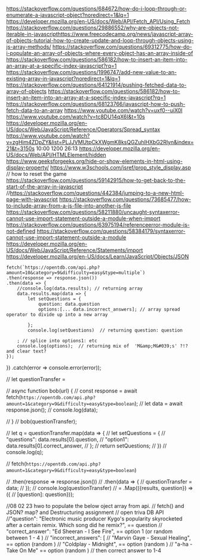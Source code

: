 
https://stackoverflow.com/questions/684672/how-do-i-loop-through-or-enumerate-a-javascript-object?noredirect=1&lq=1
https://developer.mozilla.org/en-US/docs/Web/API/Fetch_API/Using_Fetch
https://stackoverflow.com/questions/29886552/why-are-objects-not-iterable-in-javascripthttps://www.freecodecamp.org/news/javascript-array-of-objects-tutorial-how-to-create-update-and-loop-through-objects-using-js-array-methods/
https://stackoverflow.com/questions/69312775/how-do-i-populate-an-array-of-objects-where-every-object-has-an-array-inside-of
https://stackoverflow.com/questions/586182/how-to-insert-an-item-into-an-array-at-a-specific-index-javascript?rq=1
https://stackoverflow.com/questions/1996747/add-new-value-to-an-existing-array-in-javascript?noredirect=1&lq=1
https://stackoverflow.com/questions/64121914/pushing-fetched-data-to-array-of-objects
https://stackoverflow.com/questions/586182/how-to-insert-an-item-into-an-array-at-a-specific-index-javascript?rq=1
https://stackoverflow.com/questions/68123766/javascript-how-to-push-fetch-data-to-an-array
https://www.youtube.com/watch?v=uxf0--uiX0I
https://www.youtube.com/watch?v=tc8DU14qX6I&t=10s
https://developer.mozilla.org/en-US/docs/Web/JavaScript/Reference/Operators/Spread_syntax
https://www.youtube.com/watch?v=zgHim4ZDpZY&list=PLJJVMUtpCkXWgmK8ksQGZuhlHXbG2Rlyn&index=21&t=3150s     10:00  1200 26:13
https://developer.mozilla.org/en-US/docs/Web/API/HTMLElement/hidden
https://www.geeksforgeeks.org/hide-or-show-elements-in-html-using-display-property/
https://www.w3schools.com/jsref/prop_style_display.asp
// how to reset the game https://stackoverflow.com/questions/59142915/how-to-get-back-to-the-start-of-the-array-in-javascript
//https://stackoverflow.com/questions/442384/jumping-to-a-new-html-page-with-javascript
https://stackoverflow.com/questions/73685477/how-to-include-array-from-a-js-file-into-another-js-file
https://stackoverflow.com/questions/58211880/uncaught-syntaxerror-cannot-use-import-statement-outside-a-module-when-import
https://stackoverflow.com/questions/63975194/referenceerror-module-is-not-defined
https://stackoverflow.com/questions/58384179/syntaxerror-cannot-use-import-statement-outside-a-module
https://developer.mozilla.org/en-US/docs/Web/JavaScript/Reference/Statements/import
https://developer.mozilla.org/en-US/docs/Learn/JavaScript/Objects/JSON




    fetch(`https://opentdb.com/api.php?amount=10&category=9&difficulty=easy&type=multiple`)
    .then(response => response.json())
    .then(data => {
        //console.log(data.results); // returning array
        data.results.map(data => {
            let setQuestions = {
                question: data.question
                options:[... data.incorrect_answers]; // array spread operator to divide up into a new array
                 
            };
            console.log(setQuestions)  // returning question: question
        
        ; // splice into options1: etc
        console.log(options);  // returning mix of  'M&amp;M&#039;s' ?!? and clear text?
    });
})
    .catch(error => console.error(error));


//    let questionTransfer = 


//    async function bob(url) {
//     const response = await fetch(`https://opentdb.com/api.php?amount=1&category=9&difficulty=easy&type=boolean`);
//     let data = await response.json();
//     console.log(data);
    
// }
//  bob(questionTransfer);

// let q = questionTransfer.map(data => {
//     let setQuestions = {
//     "questions": data.results[0].question,
//     "option1": data.results[0].correct_answer,
//     };
//     return setQuestions;
// })
// console.log(q);



// fetch(`https://opentdb.com/api.php?amount=1&category=9&difficulty=easy&type=boolean`)
  
//             .then(response => response.json())
//             .then(data => {
//             questionTransfer = data;
//             });
// console.log(questionTransfer)
    //  = .Map(({results, question}) => ({
    //     [question]: question}));
    






//08 02 23 hwo to populate the below oject array from api. 
// fetch() and JSON?  map? and Destructuring assignment
// open triva DB API
//"question": "Electronic music producer Kygo&#039;s popularity skyrocketed after a certain remix. Which song did he remix?", == question
// "correct_answer": "Ed Sheeran - I See Fire",    == option 1 (or random between 1 - 4 )
// "incorrect_answers": [
// "Marvin Gaye - Sexual Healing", == option (random )
// "Coldplay - Midnight", == option (random )
// "a-ha - Take On Me" == option (random )
// then correct answer to 1-4 